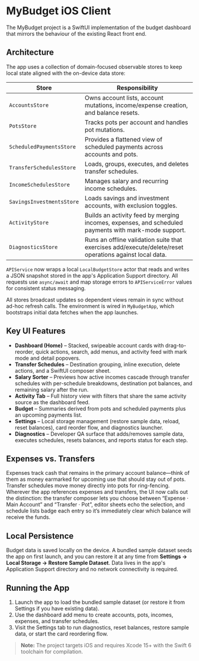 # MyBudget iOS Client

The MyBudget project is a SwiftUI implementation of the budget dashboard that mirrors the behaviour of the existing React front end.

## Architecture

The app uses a collection of domain-focused observable stores to keep local state aligned with the on-device data store:

| Store | Responsibility |
| --- | --- |
| `AccountsStore` | Owns account lists, account mutations, income/expense creation, and balance resets. |
| `PotsStore` | Tracks pots per account and handles pot mutations. |
| `ScheduledPaymentsStore` | Provides a flattened view of scheduled payments across accounts and pots. |
| `TransferSchedulesStore` | Loads, groups, executes, and deletes transfer schedules. |
| `IncomeSchedulesStore` | Manages salary and recurring income schedules. |
| `SavingsInvestmentsStore` | Loads savings and investment accounts, with exclusion toggles. |
| `ActivityStore` | Builds an activity feed by merging incomes, expenses, and scheduled payments with mark-mode support. |
| `DiagnosticsStore` | Runs an offline validation suite that exercises add/execute/delete/reset operations against local data. |

`APIService` now wraps a local `LocalBudgetStore` actor that reads and writes a JSON snapshot stored in the app's Application Support directory. All requests use `async/await` and map storage errors to `APIServiceError` values for consistent status messaging.

All stores broadcast updates so dependent views remain in sync without ad-hoc refresh calls. The environment is wired in `MyBudgetApp`, which bootstraps initial data fetches when the app launches.

## Key UI Features

* **Dashboard (Home)** – Stacked, swipeable account cards with drag-to-reorder, quick actions, search, add menus, and activity feed with mark mode and detail popovers.
* **Transfer Schedules** – Destination grouping, inline execution, delete actions, and a SwiftUI composer sheet.
* **Salary Sorter** – Previews how active incomes cascade through transfer schedules with per-schedule breakdowns, destination pot balances, and remaining salary after the run.
* **Activity Tab** – Full history view with filters that share the same activity source as the dashboard feed.
* **Budget** – Summaries derived from pots and scheduled payments plus an upcoming payments list.
* **Settings** – Local storage management (restore sample data, reload, reset balances), card reorder flow, and diagnostics launcher.
* **Diagnostics** – Developer QA surface that adds/removes sample data, executes schedules, resets balances, and reports status for each step.

## Expenses vs. Transfers

Expenses track cash that remains in the primary account balance—think of them as money earmarked for upcoming use that should stay out of pots. Transfer schedules move money directly into pots for ring-fencing. Wherever the app references expenses and transfers, the UI now calls out the distinction: the transfer composer lets you choose between “Expense · Main Account” and “Transfer · Pot”, editor sheets echo the selection, and schedule lists badge each entry so it’s immediately clear which balance will receive the funds.

## Local Persistence

Budget data is saved locally on the device. A bundled sample dataset seeds the app on first launch, and you can restore it at any time from **Settings → Local Storage → Restore Sample Dataset**. Data lives in the app's Application Support directory and no network connectivity is required.

## Running the App

1. Launch the app to load the bundled sample dataset (or restore it from Settings if you have existing data).
2. Use the dashboard add menu to create accounts, pots, incomes, expenses, and transfer schedules.
3. Visit the Settings tab to run diagnostics, reset balances, restore sample data, or start the card reordering flow.

> **Note:** The project targets iOS and requires Xcode 15+ with the Swift 6 toolchain for compilation.

